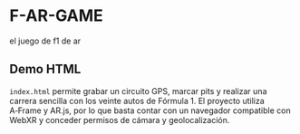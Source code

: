 # F-AR-GAME
el juego de f1 de ar

## Demo HTML

`index.html` permite grabar un circuito GPS, marcar pits y realizar una carrera sencilla con los veinte autos de Fórmula&nbsp;1.
El proyecto utiliza A‑Frame y AR.js, por lo que basta contar con un navegador compatible con WebXR y conceder permisos de cámara y geolocalización.


